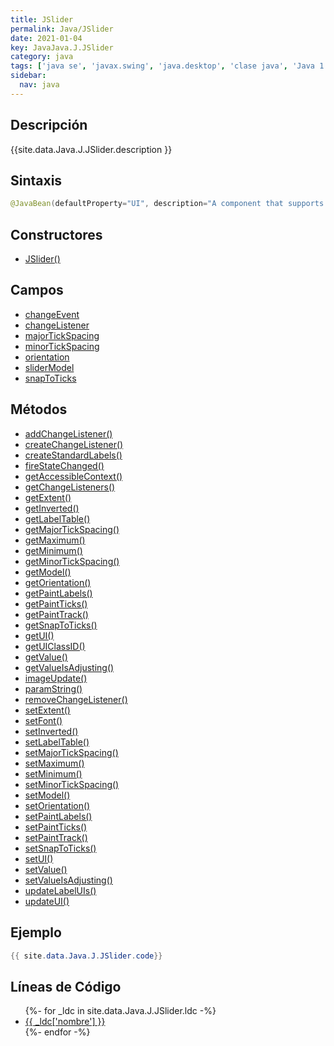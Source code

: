 ```yaml
---
title: JSlider
permalink: Java/JSlider
date: 2021-01-04
key: JavaJava.J.JSlider
category: java
tags: ['java se', 'javax.swing', 'java.desktop', 'clase java', 'Java 1.2']
sidebar: 
  nav: java
---
```


## Descripción
{{site.data.Java.J.JSlider.description }}

## Sintaxis
~~~java
@JavaBean(defaultProperty="UI", description="A component that supports selecting a integer value from a range.") public class JSlider extends JComponent implements SwingConstants, Accessible
~~~

## Constructores
* [JSlider()](/Java/JSlider/JSlider/)

## Campos
* [changeEvent](/Java/JSlider/changeEvent)
* [changeListener](/Java/JSlider/changeListener)
* [majorTickSpacing](/Java/JSlider/majorTickSpacing)
* [minorTickSpacing](/Java/JSlider/minorTickSpacing)
* [orientation](/Java/JSlider/orientation)
* [sliderModel](/Java/JSlider/sliderModel)
* [snapToTicks](/Java/JSlider/snapToTicks)

## Métodos
* [addChangeListener()](/Java/JSlider/addChangeListener)
* [createChangeListener()](/Java/JSlider/createChangeListener)
* [createStandardLabels()](/Java/JSlider/createStandardLabels)
* [fireStateChanged()](/Java/JSlider/fireStateChanged)
* [getAccessibleContext()](/Java/JSlider/getAccessibleContext)
* [getChangeListeners()](/Java/JSlider/getChangeListeners)
* [getExtent()](/Java/JSlider/getExtent)
* [getInverted()](/Java/JSlider/getInverted)
* [getLabelTable()](/Java/JSlider/getLabelTable)
* [getMajorTickSpacing()](/Java/JSlider/getMajorTickSpacing)
* [getMaximum()](/Java/JSlider/getMaximum)
* [getMinimum()](/Java/JSlider/getMinimum)
* [getMinorTickSpacing()](/Java/JSlider/getMinorTickSpacing)
* [getModel()](/Java/JSlider/getModel)
* [getOrientation()](/Java/JSlider/getOrientation)
* [getPaintLabels()](/Java/JSlider/getPaintLabels)
* [getPaintTicks()](/Java/JSlider/getPaintTicks)
* [getPaintTrack()](/Java/JSlider/getPaintTrack)
* [getSnapToTicks()](/Java/JSlider/getSnapToTicks)
* [getUI()](/Java/JSlider/getUI)
* [getUIClassID()](/Java/JSlider/getUIClassID)
* [getValue()](/Java/JSlider/getValue)
* [getValueIsAdjusting()](/Java/JSlider/getValueIsAdjusting)
* [imageUpdate()](/Java/JSlider/imageUpdate)
* [paramString()](/Java/JSlider/paramString)
* [removeChangeListener()](/Java/JSlider/removeChangeListener)
* [setExtent()](/Java/JSlider/setExtent)
* [setFont()](/Java/JSlider/setFont)
* [setInverted()](/Java/JSlider/setInverted)
* [setLabelTable()](/Java/JSlider/setLabelTable)
* [setMajorTickSpacing()](/Java/JSlider/setMajorTickSpacing)
* [setMaximum()](/Java/JSlider/setMaximum)
* [setMinimum()](/Java/JSlider/setMinimum)
* [setMinorTickSpacing()](/Java/JSlider/setMinorTickSpacing)
* [setModel()](/Java/JSlider/setModel)
* [setOrientation()](/Java/JSlider/setOrientation)
* [setPaintLabels()](/Java/JSlider/setPaintLabels)
* [setPaintTicks()](/Java/JSlider/setPaintTicks)
* [setPaintTrack()](/Java/JSlider/setPaintTrack)
* [setSnapToTicks()](/Java/JSlider/setSnapToTicks)
* [setUI()](/Java/JSlider/setUI)
* [setValue()](/Java/JSlider/setValue)
* [setValueIsAdjusting()](/Java/JSlider/setValueIsAdjusting)
* [updateLabelUIs()](/Java/JSlider/updateLabelUIs)
* [updateUI()](/Java/JSlider/updateUI)

## Ejemplo
~~~java
{{ site.data.Java.J.JSlider.code}}
~~~

## Líneas de Código
<ul>
{%- for _ldc in site.data.Java.J.JSlider.ldc -%}
   <li>
       <a href="{{_ldc['url'] }}">{{ _ldc['nombre'] }}</a>
   </li>
{%- endfor -%}
</ul>
